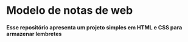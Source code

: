 # Modelo de notas de web 

<h4>Esse repositório apresenta um projeto simples em HTML e CSS para armazenar lembretes</h4>

